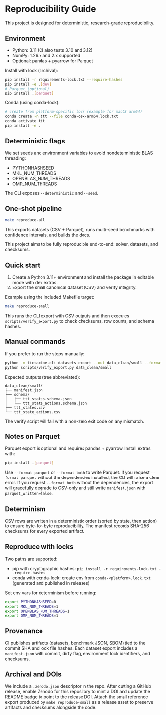 # Reproducibility Guide

This project is designed for deterministic, research-grade reproducibility.

## Environment

- Python: 3.11 (CI also tests 3.10 and 3.12)
- NumPy: 1.26.x and 2.x supported
- Optional: pandas + pyarrow for Parquet

Install with lock (archival):

```bash
pip install -r requirements-lock.txt --require-hashes
pip install -e .[dev]
# Parquet (optional)
pip install .[parquet]
```

Conda (using conda-lock):

```bash
# create from platform-specific lock (example for macOS arm64)
conda create -n ttt --file conda-osx-arm64.lock.txt
conda activate ttt
pip install -e .
```

## Deterministic flags

We set seeds and environment variables to avoid nondeterministic BLAS threading:

- PYTHONHASHSEED
- MKL_NUM_THREADS
- OPENBLAS_NUM_THREADS
- OMP_NUM_THREADS

The CLI exposes `--deterministic` and `--seed`.

## One-shot pipeline

```bash
make reproduce-all
```

This exports datasets (CSV + Parquet), runs multi-seed benchmarks with confidence intervals, and builds the docs.

This project aims to be fully reproducible end-to-end: solver, datasets, and checksums.

## Quick start

1) Create a Python 3.11+ environment and install the package in editable mode with dev extras.
2) Export the small canonical dataset (CSV) and verify integrity.

Example using the included Makefile target:

```bash
make reproduce-small
```

This runs the CLI export with CSV outputs and then executes `scripts/verify_export.py` to check checksums, row counts, and schema hashes.

## Manual commands

If you prefer to run the steps manually:

```bash
python -m tictactoe.cli datasets export --out data_clean/small --format csv --canonical-only
python scripts/verify_export.py data_clean/small
```

Expected outputs (tree abbreviated):

```text
data_clean/small/
├── manifest.json
├── schema/
│   ├── ttt_states.schema.json
│   └── ttt_state_actions.schema.json
├── ttt_states.csv
└── ttt_state_actions.csv
```

The verify script will fail with a non-zero exit code on any mismatch.

## Notes on Parquet

Parquet export is optional and requires pandas + pyarrow. Install extras with:

```bash
pip install .[parquet]
```

Use `--format parquet` or `--format both` to write Parquet. If you request `--format parquet` without the dependencies installed, the CLI will raise a clear error. If you request `--format both` without the dependencies, the export will gracefully degrade to CSV-only and still write `manifest.json` with `parquet_written=false`.

## Determinism

CSV rows are written in a deterministic order (sorted by state, then action) to ensure byte-for-byte reproducibility. The manifest records SHA-256 checksums for every exported artifact.

## Reproduce with locks

Two paths are supported:

- pip with cryptographic hashes: `pip install -r requirements-lock.txt --require-hashes`
- conda with conda-lock: create env from `conda-<platform>.lock.txt` (generated and published in releases)

Set env vars for determinism before running:

```bash
export PYTHONHASHSEED=0
export MKL_NUM_THREADS=1
export OPENBLAS_NUM_THREADS=1
export OMP_NUM_THREADS=1
```

## Provenance

CI publishes artifacts (datasets, benchmark JSON, SBOM) tied to the commit SHA and lock file hashes. Each dataset export includes a `manifest.json` with commit, dirty flag, environment lock identifiers, and checksums.
 

## Archival and DOIs

We include a `.zenodo.json` descriptor in the repo. After cutting a GitHub release, enable Zenodo for this repository to mint a DOI and update the README badge to point to the release DOI. Attach the small reference export produced by `make reproduce-small` as a release asset to preserve artifacts and checksums alongside the code.

